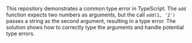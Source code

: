 This repository demonstrates a common type error in TypeScript. The `add` function expects two numbers as arguments, but the call `add(1, '2')` passes a string as the second argument, resulting in a type error. The solution shows how to correctly type the arguments and handle potential type errors.